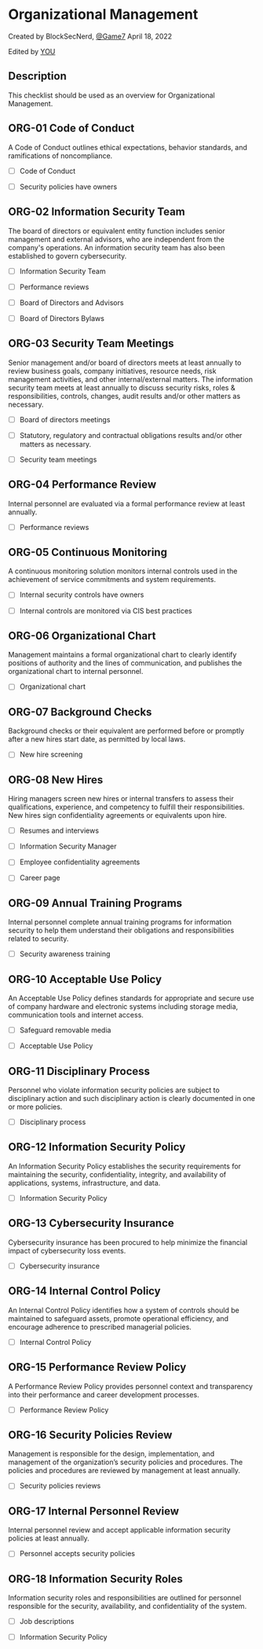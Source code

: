 # Organizational Management
Created by BlockSecNerd, [@Game7](https://game7.io/)
April 18, 2022

Edited by [YOU](#)

## Description
This checklist should be used as an overview for Organizational Management. 

## ORG-01 Code of Conduct
A Code of Conduct outlines ethical expectations, behavior standards, and ramifications of noncompliance.

- [ ] Code of Conduct

- [ ] Security policies have owners


## ORG-02 Information Security Team
The board of directors or equivalent entity function includes senior management and external advisors, who are independent from the company's operations. An information security team has also been established to govern cybersecurity.

- [ ] Information Security Team

- [ ] Performance reviews

- [ ] Board of Directors and Advisors

- [ ] Board of Directors Bylaws


## ORG-03 Security Team Meetings
Senior management and/or board of directors meets at least annually to review business goals, company initiatives, resource needs, risk management activities, and other internal/external matters. The information security team meets at least annually to discuss security risks, roles & responsibilities, controls, changes, audit results and/or other matters as necessary.

- [ ] Board of directors meetings

- [ ] Statutory, regulatory and contractual obligations results and/or other matters as necessary.

- [ ] Security team meetings


## ORG-04 Performance Review
Internal personnel are evaluated via a formal performance review at least annually.

- [ ] Performance reviews

## ORG-05 Continuous Monitoring
A continuous monitoring solution monitors internal controls used in the achievement of service commitments and system requirements.

- [ ] Internal security controls have owners

- [ ] Internal controls are monitored via CIS best practices


## ORG-06 Organizational Chart
Management maintains a formal organizational chart to clearly identify positions of authority and the lines of communication, and publishes the organizational chart to internal personnel.

- [ ] Organizational chart

## ORG-07 Background Checks
Background checks or their equivalent are performed before or promptly after a new hires start date, as permitted by local laws.

- [ ] New hire screening

## ORG-08 New Hires
Hiring managers screen new hires or internal transfers to assess their qualifications, experience, and competency to fulfill their responsibilities. New hires sign confidentiality agreements or equivalents upon hire.

- [ ] Resumes and interviews

- [ ] Information Security Manager

- [ ] Employee confidentiality agreements

- [ ] Career page

## ORG-09 Annual Training Programs
Internal personnel complete annual training programs for information security to help them understand their obligations and responsibilities related to security.

- [ ] Security awareness training

## ORG-10 Acceptable Use Policy
An Acceptable Use Policy defines standards for appropriate and secure use of company hardware and electronic systems including storage media, communication tools and internet access.

- [ ] Safeguard removable media

- [ ] Acceptable Use Policy

## ORG-11 Disciplinary Process
Personnel who violate information security policies are subject to disciplinary action and such disciplinary action is clearly documented in one or more policies.

- [ ] Disciplinary process

## ORG-12 Information Security Policy
An Information Security Policy establishes the security requirements for maintaining the security, confidentiality, integrity, and availability of applications, systems, infrastructure, and data.

- [ ] Information Security Policy

## ORG-13 Cybersecurity Insurance
Cybersecurity insurance has been procured to help minimize the financial impact of cybersecurity loss events.

- [ ] Cybersecurity insurance

## ORG-14 Internal Control Policy
An Internal Control Policy identifies how a system of controls should be maintained to safeguard assets, promote operational efficiency, and encourage adherence to prescribed managerial policies.

- [ ] Internal Control Policy

## ORG-15 Performance Review Policy
A Performance Review Policy provides personnel context and transparency into their performance and career development processes.

- [ ] Performance Review Policy

## ORG-16 Security Policies Review
Management is responsible for the design, implementation, and management of the organization’s security policies and procedures. The policies and procedures are reviewed by management at least annually.

- [ ] Security policies reviews

## ORG-17 Internal Personnel Review
Internal personnel review and accept applicable information security policies at least annually.

- [ ] Personnel accepts security policies


## ORG-18 Information Security Roles
Information security roles and responsibilities are outlined for personnel responsible for the security, availability, and confidentiality of the system.

- [ ] Job descriptions

- [ ] Information Security Policy
